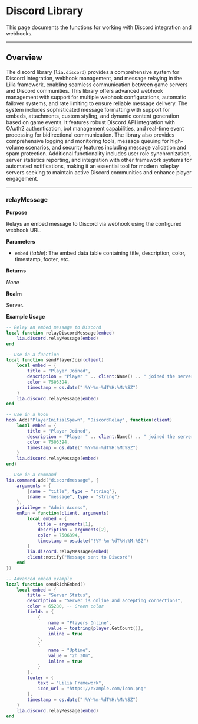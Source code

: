 # Discord Library

This page documents the functions for working with Discord integration and webhooks.

---

## Overview

The discord library (`lia.discord`) provides a comprehensive system for Discord integration, webhook management, and message relaying in the Lilia framework, enabling seamless communication between game servers and Discord communities. This library offers advanced webhook management with support for multiple webhook configurations, automatic failover systems, and rate limiting to ensure reliable message delivery. The system includes sophisticated message formatting with support for embeds, attachments, custom styling, and dynamic content generation based on game events. It features robust Discord API integration with OAuth2 authentication, bot management capabilities, and real-time event processing for bidirectional communication. The library also provides comprehensive logging and monitoring tools, message queuing for high-volume scenarios, and security features including message validation and spam protection. Additional functionality includes user role synchronization, server statistics reporting, and integration with other framework systems for automated notifications, making it an essential tool for modern roleplay servers seeking to maintain active Discord communities and enhance player engagement.

---

### relayMessage

**Purpose**

Relays an embed message to Discord via webhook using the configured webhook URL.

**Parameters**

* `embed` (*table*): The embed data table containing title, description, color, timestamp, footer, etc.

**Returns**

*None*

**Realm**

Server.

**Example Usage**

```lua
-- Relay an embed message to Discord
local function relayDiscordMessage(embed)
    lia.discord.relayMessage(embed)
end

-- Use in a function
local function sendPlayerJoin(client)
    local embed = {
        title = "Player Joined",
        description = "Player " .. client:Name() .. " joined the server",
        color = 7506394,
        timestamp = os.date("!%Y-%m-%dT%H:%M:%SZ")
    }
    lia.discord.relayMessage(embed)
end

-- Use in a hook
hook.Add("PlayerInitialSpawn", "DiscordRelay", function(client)
    local embed = {
        title = "Player Joined",
        description = "Player " .. client:Name() .. " joined the server",
        color = 7506394,
        timestamp = os.date("!%Y-%m-%dT%H:%M:%SZ")
    }
    lia.discord.relayMessage(embed)
end)

-- Use in a command
lia.command.add("discordmessage", {
    arguments = {
        {name = "title", type = "string"},
        {name = "message", type = "string"}
    },
    privilege = "Admin Access",
    onRun = function(client, arguments)
        local embed = {
            title = arguments[1],
            description = arguments[2],
            color = 7506394,
            timestamp = os.date("!%Y-%m-%dT%H:%M:%SZ")
        }
        lia.discord.relayMessage(embed)
        client:notify("Message sent to Discord")
    end
})

-- Advanced embed example
local function sendRichEmbed()
    local embed = {
        title = "Server Status",
        description = "Server is online and accepting connections",
        color = 65280, -- Green color
        fields = {
            {
                name = "Players Online",
                value = tostring(player.GetCount()),
                inline = true
            },
            {
                name = "Uptime",
                value = "2h 30m",
                inline = true
            }
        },
        footer = {
            text = "Lilia Framework",
            icon_url = "https://example.com/icon.png"
        },
        timestamp = os.date("!%Y-%m-%dT%H:%M:%SZ")
    }
    lia.discord.relayMessage(embed)
end
```